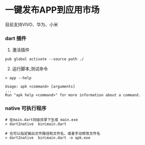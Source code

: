 # 一键发布APP到应用市场


目前支持VIVO、华为、小米


### dart 插件  
1. 激活插件
```
pub global activate --source path ./
```

2. 运行脚本,测试命令
```
> app --help

Usage: apk <command> [arguments]
...
Run "apk help <command>" for more information about a command.
```
    
### native 可执行程序  

```
# 在main.dart同级目录下生成 main.exe
> dart2native  bin\main.dart

# 也可以指定输出文件路径和文件名，或者手动修改文件名
> dart2native  bin\main.dart -o apk.exe
```

